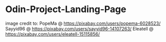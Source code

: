 # Odin-Project-Landing-Page


image credit to:
PopeMa @ https://pixabay.com/users/popema-6028523/
Sayyid96 @ https://pixabay.com/users/sayyid96-14107263/
Eleatell @ https://pixabay.com/users/eleatell-15115856/